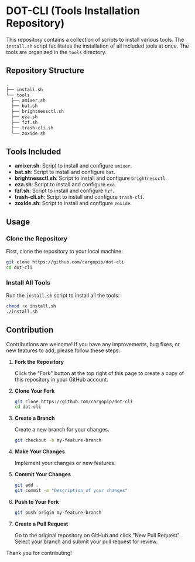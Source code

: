 # DOT-CLI (Tools Installation Repository)

This repository contains a collection of scripts to install various tools. The `install.sh` script facilitates the installation of all included tools at once. The tools are organized in the `tools` directory.

## Repository Structure

```bash
.
├── install.sh
└── tools
  ├── amixer.sh
  ├── bat.sh
  ├── brightnessctl.sh
  ├── eza.sh
  ├── fzf.sh
  ├── trash-cli.sh
  └── zoxide.sh

```

## Tools Included

- **amixer.sh**: Script to install and configure `amixer`.
- **bat.sh**: Script to install and configure `bat`.
- **brightnessctl.sh**: Script to install and configure `brightnessctl`.
- **eza.sh**: Script to install and configure `exa`.
- **fzf.sh**: Script to install and configure `fzf`.
- **trash-cli.sh**: Script to install and configure `trash-cli`.
- **zoxide.sh**: Script to install and configure `zoxide`.

## Usage

### Clone the Repository

First, clone the repository to your local machine:

```sh
git clone https://github.com/cargopip/dot-cli
cd dot-cli
```

### Install All Tools

Run the `install.sh` script to install all the tools:

```sh
chmod +x install.sh
./install.sh
```

## Contribution

Contributions are welcome! If you have any improvements, bug fixes, or new features to add, please follow these steps:

1. **Fork the Repository**

   Click the "Fork" button at the top right of this page to create a copy of this repository in your GitHub account.

2. **Clone Your Fork**

   ```sh
   git clone https://github.com/cargopip/dot-cli
   cd dot-cli
   ```

3. **Create a Branch**

   Create a new branch for your changes.

   ```sh
   git checkout -b my-feature-branch
   ```

4. **Make Your Changes**

   Implement your changes or new features.

5. **Commit Your Changes**

   ```sh
   git add .
   git commit -m "Description of your changes"
   ```

6. **Push to Your Fork**

   ```sh
   git push origin my-feature-branch
   ```

7. **Create a Pull Request**

   Go to the original repository on GitHub and click "New Pull Request". Select your branch and submit your pull request for review.

Thank you for contributing!
